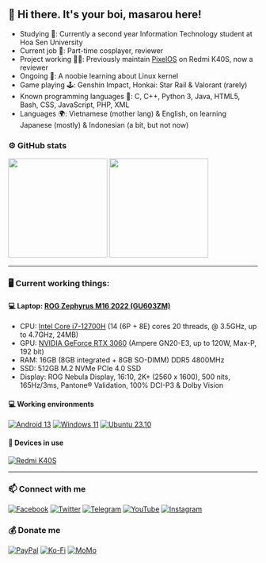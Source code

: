 ## 👋 Hi there. It's your boi, masarou here!

- Studying 🏢: Currently a second year Information Technology student at Hoa Sen University
- Current job 💼: Part-time cosplayer, reviewer
- Project working 🧑‍💻: Previously maintain <a href="https://github.com/PixelOS-AOSP">PixelOS</a> on Redmi K40S, now a reviewer
- Ongoing 🌱: A noobie learning about Linux kernel
- Game playing 🕹️: Genshin Impact, Honkai: Star Rail & Valorant (rarely)
- Known programming languages 🌟: C, C++, Python 3, Java, HTML5, Bash, CSS, JavaScript, PHP, XML
- Languages 🌍: Vietnamese (mother lang) & English, on learning Japanese (mostly) & Indonesian (a bit, but not now)

### ⚙️ GitHub stats
<p align="left">
  
<img height="200em" src="https://github-readme-stats.vercel.app/api?username=itsurboimasarou&show_icons=true&theme=tokyonight&include_all_commits=true"/>
<img height="200em" src="https://github-readme-stats.vercel.app/api/top-langs/?username=sarthakroy2002&layout=compact&langs_count=8&theme=tokyonight"/>
  
</p>

---------------------------------------------------------------------------------------
### 🖥️ Current working things:
#### 💻 Laptop: [ROG Zephyrus M16 2022 (GU603ZM)](https://rog.asus.com.cn/laptops/rog-zephyrus/rog-zephyrus-m16-2022-series/)
- CPU: [Intel Core i7-12700H](https://www.intel.com/content/www/us/en/products/sku/132228/intel-core-i712700h-processor-24m-cache-up-to-4-70-ghz/specifications.html) (14 (6P + 8E) cores 20 threads, @ 3.5GHz, up to 4.7GHz, 24MB)
- GPU: [NVIDIA GeForce RTX 3060](https://www.nvidia.com/en-us/geforce/graphics-cards/30-series/rtx-3060-3060ti) (Ampere GN20-E3, up to 120W, Max-P, 192 bit)
- RAM: 16GB (8GB integrated + 8GB SO-DIMM) DDR5 4800MHz
- SSD: 512GB M.2 NVMe PCIe 4.0 SSD
- Display: ROG Nebula Display, 16:10, 2K+ (2560 x 1600), 500 nits, 165Hz/3ms, Pantone® Validation, 100% DCI-P3 & Dolby Vision

#### 💻 Working environments
[![Android 13](https://img.shields.io/badge/Android_13-3DDC84?style=for-the-badge&logo=android&logoColor=white)](https://www.android.com/android-13)
[![Windows 11](https://img.shields.io/badge/Windows_11-0078D6?style=for-the-badge&logo=windows11&logoColor=white)](https://www.microsoft.com/en-us/windows/windows-11)
[![Ubuntu 23.10](https://img.shields.io/badge/Ubuntu_23.10-E95420?style=for-the-badge&logo=ubuntu&logoColor=white)](https://releases.ubuntu.com/mantic)

#### 📱 Devices in use
[![Redmi K40S](https://img.shields.io/badge/Redmi_K40S-fd4900?style=for-the-badge&logo=xiaomi&logoColor=ffffff)](https://www.mi.com/redmik40s)

---------------------------------------------------------------------------------------

### 📫 Connect with me
[![Facebook](https://img.shields.io/badge/Facebook-1877F2?style=for-the-badge&logo=facebook&logoColor=white)](https://www.facebook.com/masarou.nhatlam.92)
[![Twitter](https://img.shields.io/badge/Twitter-1DA1F2?style=for-the-badge&logo=twitter&logoColor=white)](https://twitter.com/masarou92)
[![Telegram](https://img.shields.io/badge/Telegram-0088cc?style=for-the-badge&logo=telegram&logoColor=ffffff)](https://t.me/masarou92)
[![YouTube](https://img.shields.io/badge/YouTube-FF0000?style=for-the-badge&logo=youtube&logoColor=white)](https://www.youtube.com/@masarou92)
[![Instagram](https://img.shields.io/badge/Instagram-E4405F?style=for-the-badge&logo=instagram&logoColor=white)](https://www.instagram.com/masarou.official/)

### 💰 Donate me
[![PayPal](https://img.shields.io/badge/PayPal-00457C?style=for-the-badge&logo=paypal&logoColor=white)](https://paypal.me/dreamfan92)
[![Ko-Fi](https://img.shields.io/badge/Ko--fi-F16061?style=for-the-badge&logo=ko-fi&logoColor=white)](https://ko-fi.com/masarou92)
[![MoMo](https://img.shields.io/badge/MoMo-30363D?style=for-the-badge&logo=GitHub-Sponsors&logoColor=#white)](https://me.momo.vn/j8Iyubs6sVT2C3iRIXUW)
